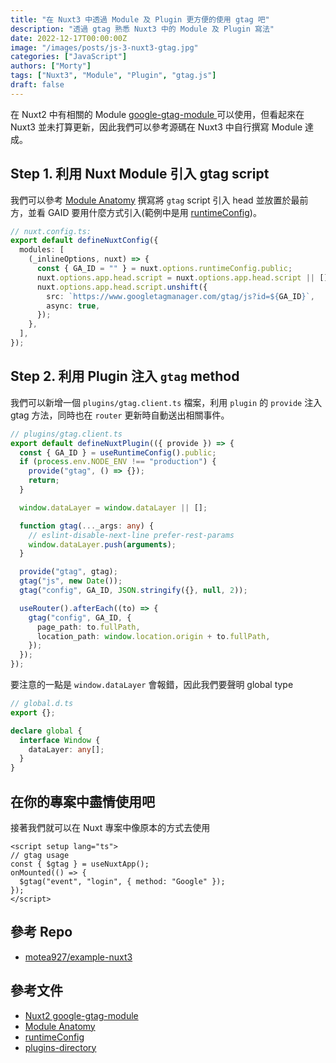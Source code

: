 ```yaml
---
title: "在 Nuxt3 中透過 Module 及 Plugin 更方便的使用 gtag 吧"
description: "透過 gtag 熟悉 Nuxt3 中的 Module 及 Plugin 寫法"
date: 2022-12-17T00:00:00Z
image: "/images/posts/js-3-nuxt3-gtag.jpg"
categories: ["JavaScript"]
authors: ["Morty"]
tags: ["Nuxt3", "Module", "Plugin", "gtag.js"]
draft: false
---
```


在 Nuxt2 中有相關的 Module [google-gtag-module
](https://github.com/nuxt-community/google-gtag-module) 可以使用，但看起來在 Nuxt3 並未打算更新，因此我們可以參考源碼在 Nuxt3 中自行撰寫 Module 達成。

## Step 1. 利用 Nuxt Module 引入 gtag script

我們可以參考 [Module Anatomy](https://nuxt.com/docs/guide/going-further/modules#module-anatomy) 撰寫將 `gtag` script 引入 head 並放置於最前方，並看 GAID 要用什麼方式引入(範例中是用 [runtimeConfig](https://nuxt.com/docs/migration/runtime-config#runtime-config))。

```ts
// nuxt.config.ts:
export default defineNuxtConfig({
  modules: [
    (_inlineOptions, nuxt) => {
      const { GA_ID = "" } = nuxt.options.runtimeConfig.public;
      nuxt.options.app.head.script = nuxt.options.app.head.script || [];
      nuxt.options.app.head.script.unshift({
        src: `https://www.googletagmanager.com/gtag/js?id=${GA_ID}`,
        async: true,
      });
    },
  ],
});
```

## Step 2. 利用 Plugin 注入 `gtag` method

我們可以新增一個 `plugins/gtag.client.ts` 檔案，利用 `plugin` 的 `provide` 注入 gtag 方法，同時也在 `router` 更新時自動送出相關事件。

```ts
// plugins/gtag.client.ts
export default defineNuxtPlugin(({ provide }) => {
  const { GA_ID } = useRuntimeConfig().public;
  if (process.env.NODE_ENV !== "production") {
    provide("gtag", () => {});
    return;
  }

  window.dataLayer = window.dataLayer || [];

  function gtag(..._args: any) {
    // eslint-disable-next-line prefer-rest-params
    window.dataLayer.push(arguments);
  }

  provide("gtag", gtag);
  gtag("js", new Date());
  gtag("config", GA_ID, JSON.stringify({}, null, 2));

  useRouter().afterEach((to) => {
    gtag("config", GA_ID, {
      page_path: to.fullPath,
      location_path: window.location.origin + to.fullPath,
    });
  });
});
```

要注意的一點是 `window.dataLayer` 會報錯，因此我們要聲明 global type

```ts
// global.d.ts
export {};

declare global {
  interface Window {
    dataLayer: any[];
  }
}
```

## 在你的專案中盡情使用吧

接著我們就可以在 Nuxt 專案中像原本的方式去使用

```vue
<script setup lang="ts">
// gtag usage
const { $gtag } = useNuxtApp();
onMounted(() => {
  $gtag("event", "login", { method: "Google" });
});
</script>
```

## 參考 Repo

- [motea927/example-nuxt3](https://github.com/motea927/example-nuxt3/commit/32cbcf44a635c3a5628d6aace99ca134a1a7603a)

## 參考文件

- [Nuxt2 google-gtag-module
  ](https://github.com/nuxt-community/google-gtag-module)
- [Module Anatomy](https://nuxt.com/docs/guide/going-further/modules#module-anatomy)
- [runtimeConfig](https://nuxt.com/docs/migration/runtime-config#runtime-config)
- [plugins-directory](https://nuxt.com/docs/guide/directory-structure/plugins#plugins-directory)
